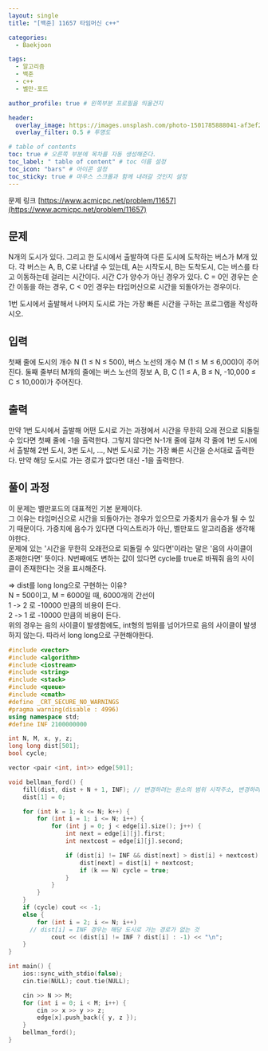 ```yaml
---
layout: single
title: "[백준] 11657 타임머신 c++"

categories:
  - Baekjoon

tags:
  - 알고리즘
  - 백준
  - c++
  - 벨만-포드

author_profile: true # 왼쪽부분 프로필을 띄울건지

header:
  overlay_image: https://images.unsplash.com/photo-1501785888041-af3ef285b470?ixlib=rb-1.2.1&ixid=eyJhcHBfaWQiOjEyMDd9&auto=format&fit=crop&w=1350&q=80
  overlay_filter: 0.5 # 투명도

# table of contents
toc: true # 오른쪽 부분에 목차를 자동 생성해준다.
toc_label: " table of content" # toc 이름 설정
toc_icon: "bars" # 아이콘 설정
toc_sticky: true # 마우스 스크롤과 함께 내려갈 것인지 설정
---
```


문제 링크 [https://www.acmicpc.net/problem/11657](https://www.acmicpc.net/problem/11657)

## 문제

N개의 도시가 있다. 그리고 한 도시에서 출발하여 다른 도시에 도착하는 버스가 M개 있다. 각 버스는 A, B, C로 나타낼 수 있는데, A는 시작도시, B는 도착도시, C는 버스를 타고 이동하는데 걸리는 시간이다. 시간 C가 양수가 아닌 경우가 있다. C = 0인 경우는 순간 이동을 하는 경우, C < 0인 경우는 타임머신으로 시간을 되돌아가는 경우이다.

1번 도시에서 출발해서 나머지 도시로 가는 가장 빠른 시간을 구하는 프로그램을 작성하시오.

## 입력

첫째 줄에 도시의 개수 N (1 ≤ N ≤ 500), 버스 노선의 개수 M (1 ≤ M ≤ 6,000)이 주어진다. 둘째 줄부터 M개의 줄에는 버스 노선의 정보 A, B, C (1 ≤ A, B ≤ N, -10,000 ≤ C ≤ 10,000)가 주어진다.

## 출력

만약 1번 도시에서 출발해 어떤 도시로 가는 과정에서 시간을 무한히 오래 전으로 되돌릴 수 있다면 첫째 줄에 -1을 출력한다. 그렇지 않다면 N-1개 줄에 걸쳐 각 줄에 1번 도시에서 출발해 2번 도시, 3번 도시, ..., N번 도시로 가는 가장 빠른 시간을 순서대로 출력한다. 만약 해당 도시로 가는 경로가 없다면 대신 -1을 출력한다.

## 풀이 과정

이 문제는 벨만포드의 대표적인 기본 문제이다.  
그 이유는 타임머신으로 시간을 되돌아가는 경우가 있으므로 가중치가 음수가 될 수 있기 때문이다. 가중치에 음수가 있다면 다익스트라가 아닌, 벨만포드 알고리즘을 생각해야한다.  
문제에 있는 '시간을 무한히 오래전으로 되돌릴 수 있다면'이라는 말은 '음의 사이클이 존재한다면' 뜻이다. N번째에도 변하는 값이 있다면 cycle를 true로 바꿔줘 음의 사이클이 존재한다는 것을 표시해준다.

=> dist를 long long으로 구현하는 이유?  
 N = 500이고, M = 6000일 때, 6000개의 간선이  
 1 -> 2 로 -10000 만큼의 비용이 든다.  
 2 -> 1 로 -10000 만큼의 비용이 든다.  
 위의 경우는 음의 사이클이 발생함에도, int형의 범위를 넘어가므로 음의 사이클이 발생하지 않는다. 따라서 long long으로 구현해야한다.

```c++
#include <vector>
#include <algorithm>
#include <iostream>
#include <string>
#include <stack>
#include <queue>
#include <cmath>
#define _CRT_SECURE_NO_WARNINGS
#pragma warning(disable : 4996)
using namespace std;
#define INF 2100000000

int N, M, x, y, z;
long long dist[501];
bool cycle;

vector <pair <int, int>> edge[501];

void bellman_ford() {
	fill(dist, dist + N + 1, INF); // 변경하려는 원소의 범위 시작주소, 변경하려는 원소 개수, 변경 값
	dist[1] = 0;

	for (int k = 1; k <= N; k++) {
		for (int i = 1; i <= N; i++) {
			for (int j = 0; j < edge[i].size(); j++) {
				int next = edge[i][j].first;
				int nextcost = edge[i][j].second;

				if (dist[i] != INF && dist[next] > dist[i] + nextcost) {
					dist[next] = dist[i] + nextcost;
					if (k == N) cycle = true;
				}
			}
		}
	}
	if (cycle) cout << -1;
	else {
		for (int i = 2; i <= N; i++)
      // dist[i] = INF 경우는 해당 도시로 가는 경로가 없는 것
			cout << (dist[i] != INF ? dist[i] : -1) << "\n";
	}
}

int main() {
	ios::sync_with_stdio(false);
	cin.tie(NULL); cout.tie(NULL);

	cin >> N >> M;
	for (int i = 0; i < M; i++) {
		cin >> x >> y >> z;
		edge[x].push_back({ y, z });
	}
	bellman_ford();
}
```
